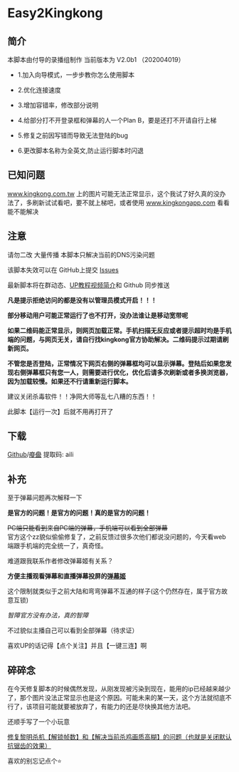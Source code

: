 # Easy2Kingkong

## 简介

本脚本由付导的录播组制作  当前版本为 V2.0b1 （202004019）

- 1.加入向导模式，一步步教你怎么使用脚本

- 2.优化连接速度

- 3.增加容错率，修改部分说明

- 4.给部分打不开登录框和弹幕的人一个Plan B，要是还打不开请自行上梯

- 5.修复之前因写错而导致无法登陆的bug

- 6.更改脚本名称为全英文,防止运行脚本时闪退

## 已知问题

www.kingkong.com.tw 上的图片可能无法正常显示，这个我试了好久真的没办法了，多刷新试试看吧，要不就上梯吧，或者使用 www.kingkongapp.com 看看能不能解决

## 注意

请勿二改 大量传播 本脚本只解决当前的DNS污染问题  

该脚本失效可以在 GitHub上提交 [Issues](https://github.com/g1thub-h/Easy2Kingkong/issues) 

最新脚本将在群动态、[UP教程视频简介](https://www.bilibili.com/video/av55984281)和 Github 同步推送

**凡是提示拒绝访问的都是没有以管理员模式开启！！！**

**部分移动用户可能正常运行了也不打开，没办法谁让是移动宽带呢**

**如果二维码能正常显示，则网页加载正常。手机扫描无反应或者提示超时均是手机端的问题，与网页无关，请自行找kingkong官方协助解决。二维码提示过期请刷新网页。**

**不管您是否登陆，正常情况下网页右侧的弹幕框均可以显示弹幕。登陆后如果您发现右侧弹幕框只有您一人，则需要进行优化，优化后请多次刷新或者多换浏览器，因为加载较慢。如果还不行请重新运行脚本。**

建议关闭杀毒软件！！净网大师等乱七八糟的东西！！

此脚本【运行一次】后就不用再打开了
## 下载

[Github](https://github.com/g1thub-h/Easy2Kingkong/releases)/~~[度盘](https://pan.baidu.com/s/1ckTBmmMe4O1hNC82EkE-Ow)~~ 提取码: aili

## 补充

至于弹幕问题再次解释一下  

**是官方的问题！是官方的问题！真的是官方的问题！**

~~PC端只能看到来自PC端的弹幕，手机端可以看到全部弹幕~~  
官方这个zz貌似偷偷修复了，之前反馈过很多次他们都说没问题的，今天看web端跟手机端的完全统一了，真奇怪。  

难道跟我联系作者修改弹幕姬有关系？  

**方便主播观看弹幕和直播弹幕投屏的[弹幕姬](https://www.bilibili.com/read/cv4787871)**  

这个限制就类似于之前大陆和弯弯弹幕不互通的样子(这个仍然存在，属于官方故意互锁)  

*智障官方没有办法，真的智障*

不过貌似主播自己可以看到全部弹幕（待求证）

喜欢UP的话记得【点个关注】并且【一键三连】啊

## 碎碎念

在今天修复脚本的时候偶然发现，从刚发现被污染到现在，能用的ip已经越来越少了，那个图片没法正常显示也是这个原因。可能未来的某一天，这个方法就彻底不行了，该项目可能就要被放弃了，有能力的还是尽快换其他方法吧。  

还顺手写了一个小玩意

[修复黎明杀机【解锁帧数】和【解决当前杀鸡画质高糊】的问题（也就是关闭默认抗锯齿的效果）](https://github.com/g1thub-h/Patch_DBD)

喜欢的别忘记点个⭐

